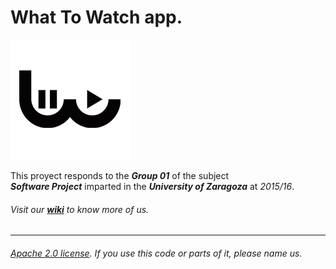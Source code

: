 # What To Watch app.
![WhatToWatch](https://github.com/Santi-7/UNIZAR-30226-2016-01/blob/master/app/src/main/res/mipmap-xxxhdpi/ic_launcher.png)

This proyect responds to the ***Group 01*** of the subject  
***Software Project*** imparted in the ***University of Zaragoza*** at *2015/16*.
  
###### *Visit our [**wiki**](https://github.com/Santi-7/UNIZAR-30226-2016-01/wiki) to know more of us.*

***

###### [Apache 2.0 license](https://github.com/Santi-7/UNIZAR-30226-2016-01/blob/master/LICENSE). If you use this code or parts of it, please name us.
